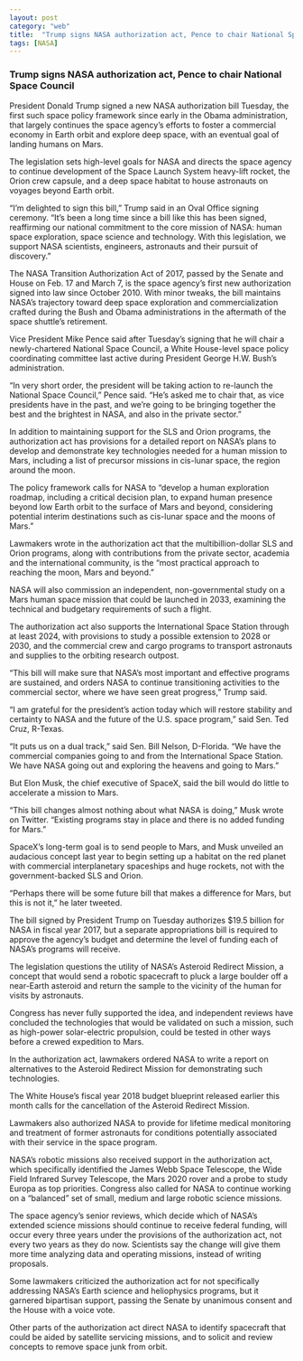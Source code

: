 ```yaml
---
layout: post
category: "web"
title:  "Trump signs NASA authorization act, Pence to chair National Space Council"
tags: [NASA]
---
```

### Trump signs NASA authorization act, Pence to chair National Space Council

President Donald Trump signed a new NASA authorization bill Tuesday, the first such space policy framework since early in the Obama administration, that largely continues the space agency’s efforts to foster a commercial economy in Earth orbit and explore deep space, with an eventual goal of landing humans on Mars.

The legislation sets high-level goals for NASA and directs the space agency to continue development of the Space Launch System heavy-lift rocket, the Orion crew capsule, and a deep space habitat to house astronauts on voyages beyond Earth orbit.

“I’m delighted to sign this bill,” Trump said in an Oval Office signing ceremony. “It’s been a long time since a bill like this has been signed, reaffirming our national commitment to the core mission of NASA: human space exploration, space science and technology. With this legislation, we support NASA scientists, engineers, astronauts and their pursuit of discovery.”

The NASA Transition Authorization Act of 2017, passed by the Senate and House on Feb. 17 and March 7, is the space agency’s first new authorization signed into law since October 2010. With minor tweaks, the bill maintains NASA’s trajectory toward deep space exploration and commercialization crafted during the Bush and Obama administrations in the aftermath of the space shuttle’s retirement.

Vice President Mike Pence said after Tuesday’s signing that he will chair a newly-chartered National Space Council, a White House-level space policy coordinating committee last active during President George H.W. Bush’s administration.

“In very short order, the president will be taking action to re-launch the National Space Council,” Pence said. “He’s asked me to chair that, as vice presidents have in the past, and we’re going to be bringing together the best and the brightest in NASA, and also in the private sector.”

In addition to maintaining support for the SLS and Orion programs, the authorization act has provisions for a detailed report on NASA’s plans to develop and demonstrate key technologies needed for a human mission to Mars, including a list of precursor missions in cis-lunar space, the region around the moon.

The policy framework calls for NASA to “develop a human exploration roadmap, including a critical decision plan, to expand human presence beyond low Earth orbit to the surface of Mars and beyond, considering potential interim destinations such as cis-lunar space and the moons of Mars.”

Lawmakers wrote in the authorization act that the multibillion-dollar SLS and Orion programs, along with contributions from the private sector, academia and the international community, is the “most practical approach to reaching the moon, Mars and beyond.”

NASA will also commission an independent, non-governmental study on a Mars human space mission that could be launched in 2033, examining the technical and budgetary requirements of such a flight.

The authorization act also supports the International Space Station through at least 2024, with provisions to study a possible extension to 2028 or 2030, and the commercial crew and cargo programs to transport astronauts and supplies to the orbiting research outpost.

“This bill will make sure that NASA’s most important and effective programs are sustained, and orders NASA to continue transitioning activities to the commercial sector, where we have seen great progress,” Trump said.

“I am grateful for the president’s action today which will restore stability and certainty to NASA and the future of the U.S. space program,” said Sen. Ted Cruz, R-Texas.

“It puts us on a dual track,” said Sen. Bill Nelson, D-Florida. “We have the commercial companies going to and from the International Space Station. We have NASA going out and exploring the heavens and going to Mars.”

But Elon Musk, the chief executive of SpaceX, said the bill would do little to accelerate a mission to Mars.

“This bill changes almost nothing about what NASA is doing,” Musk wrote on Twitter. “Existing programs stay in place and there is no added funding for Mars.”

SpaceX’s long-term goal is to send people to Mars, and Musk unveiled an audacious concept last year to begin setting up a habitat on the red planet with commercial interplanetary spaceships and huge rockets, not with the government-backed SLS and Orion.

“Perhaps there will be some future bill that makes a difference for Mars, but this is not it,” he later tweeted.

The bill signed by President Trump on Tuesday authorizes $19.5 billion for NASA in fiscal year 2017, but a separate appropriations bill is required to approve the agency’s budget and determine the level of funding each of NASA’s programs will receive.

The legislation questions the utility of NASA’s Asteroid Redirect Mission, a concept that would send a robotic spacecraft to pluck a large boulder off a near-Earth asteroid and return the sample to the vicinity of the human for visits by astronauts.

Congress has never fully supported the idea, and independent reviews have concluded the technologies that would be validated on such a mission, such as high-power solar-electric propulsion, could be tested in other ways before a crewed expedition to Mars.

In the authorization act, lawmakers ordered NASA to write a report on alternatives to the Asteroid Redirect Mission for demonstrating such technologies.

The White House’s fiscal year 2018 budget blueprint released earlier this month calls for the cancellation of the Asteroid Redirect Mission.

Lawmakers also authorized NASA to provide for lifetime medical monitoring and treatment of former astronauts for conditions potentially associated with their service in the space program.

NASA’s robotic missions also received support in the authorization act, which specifically identified the James Webb Space Telescope, the Wide Field Infrared Survey Telescope, the Mars 2020 rover and a probe to study Europa as top priorities. Congress also called for NASA to continue working on a “balanced” set of small, medium and large robotic science missions.

The space agency’s senior reviews, which decide which of NASA’s extended science missions should continue to receive federal funding, will occur every three years under the provisions of the authorization act, not every two years as they do now. Scientists say the change will give them more time analyzing data and operating missions, instead of writing proposals.

Some lawmakers criticized the authorization act for not specifically addressing NASA’s Earth science and heliophysics programs, but it garnered bipartisan support, passing the Senate by unanimous consent and the House with a voice vote.

Other parts of the authorization act direct NASA to identify spacecraft that could be aided by satellite servicing missions, and to solicit and review concepts to remove space junk from orbit.


